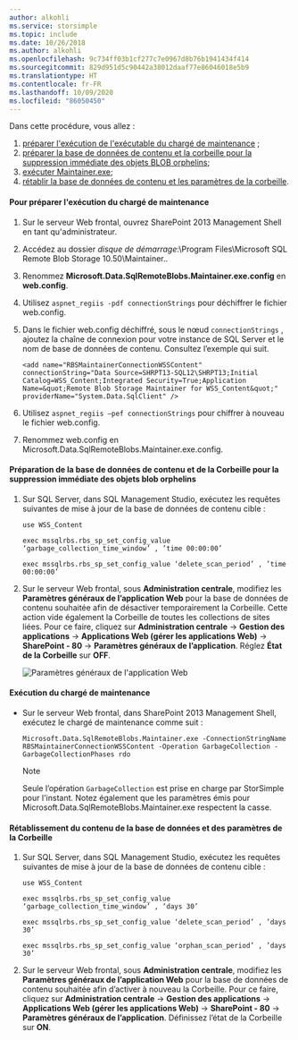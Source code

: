 ```yaml
---
author: alkohli
ms.service: storsimple
ms.topic: include
ms.date: 10/26/2018
ms.author: alkohli
ms.openlocfilehash: 9c734ff03b1cf277c7e0967d8b76b1941434f414
ms.sourcegitcommit: 829d951d5c90442a38012daaf77e86046018e5b9
ms.translationtype: HT
ms.contentlocale: fr-FR
ms.lasthandoff: 10/09/2020
ms.locfileid: "86050450"
---
```

Dans cette procédure, vous allez :

1. [préparer l'exécution de l'exécutable du chargé de maintenance](#to-prepare-to-run-the-maintainer) ;
2. [préparer la base de données de contenu et la corbeille pour la suppression immédiate des objets BLOB orphelins](#to-prepare-the-content-database-and-recycle-bin-to-immediately-delete-orphaned-blobs);
3. [exécuter Maintainer.exe](#to-run-the-maintainer);
4. [rétablir la base de données de contenu et les paramètres de la corbeille](#to-revert-the-content-database-and-recycle-bin-settings).

#### <a name="to-prepare-to-run-the-maintainer"></a>Pour préparer l'exécution du chargé de maintenance
1. Sur le serveur Web frontal, ouvrez SharePoint 2013 Management Shell en tant qu'administrateur.
2. Accédez au dossier *disque de démarrage*:\Program Files\Microsoft SQL Remote Blob Storage 10.50\Maintainer\..
3. Renommez **Microsoft.Data.SqlRemoteBlobs.Maintainer.exe.config** en **web.config**.
4. Utilisez `aspnet_regiis -pdf connectionStrings` pour déchiffrer le fichier web.config.
5. Dans le fichier web.config déchiffré, sous le nœud `connectionStrings` , ajoutez la chaîne de connexion pour votre instance de SQL Server et le nom de base de données de contenu. Consultez l’exemple qui suit.
   
    `<add name="RBSMaintainerConnectionWSSContent" connectionString="Data Source=SHRPT13-SQL12\SHRPT13;Initial Catalog=WSS_Content;Integrated Security=True;Application Name=&quot;Remote Blob Storage Maintainer for WSS_Content&quot;" providerName="System.Data.SqlClient" />`
6. Utilisez `aspnet_regiis –pef connectionStrings` pour chiffrer à nouveau le fichier web.config. 
7. Renommez web.config en Microsoft.Data.SqlRemoteBlobs.Maintainer.exe.config. 

#### <a name="to-prepare-the-content-database-and-recycle-bin-to-immediately-delete-orphaned-blobs"></a>Préparation de la base de données de contenu et de la Corbeille pour la suppression immédiate des objets blob orphelins
1. Sur SQL Server, dans SQL Management Studio, exécutez les requêtes suivantes de mise à jour de la base de données de contenu cible : 

    `use WSS_Content`

    `exec mssqlrbs.rbs_sp_set_config_value ‘garbage_collection_time_window’ , ’time 00:00:00’`

    `exec mssqlrbs.rbs_sp_set_config_value ‘delete_scan_period’ , ’time 00:00:00’`

2. Sur le serveur Web frontal, sous **Administration centrale**, modifiez les **Paramètres généraux de l’application Web** pour la base de données de contenu souhaitée afin de désactiver temporairement la Corbeille. Cette action vide également la Corbeille de toutes les collections de sites liées. Pour ce faire, cliquez sur **Administration centrale** -> **Gestion des applications** -> **Applications Web (gérer les applications Web)**  -> **SharePoint - 80** -> **Paramètres généraux de l’application**. Réglez **État de la Corbeille** sur **OFF**.
   
    ![Paramètres généraux de l'application Web](./media/storsimple-sharepoint-adapter-garbage-collection/HCS_WebApplicationGeneralSettings-include.png)

#### <a name="to-run-the-maintainer"></a>Exécution du chargé de maintenance
* Sur le serveur Web frontal, dans SharePoint 2013 Management Shell, exécutez le chargé de maintenance comme suit :
  
    `Microsoft.Data.SqlRemoteBlobs.Maintainer.exe -ConnectionStringName RBSMaintainerConnectionWSSContent -Operation GarbageCollection -GarbageCollectionPhases rdo`
  
  > [!NOTE]
  > Seule l’opération `GarbageCollection` est prise en charge par StorSimple pour l'instant. Notez également que les paramètres émis pour Microsoft.Data.SqlRemoteBlobs.Maintainer.exe respectent la casse. 
  > 
  > 

#### <a name="to-revert-the-content-database-and-recycle-bin-settings"></a>Rétablissement du contenu de la base de données et des paramètres de la Corbeille
1. Sur SQL Server, dans SQL Management Studio, exécutez les requêtes suivantes de mise à jour de la base de données de contenu cible :
   
      `use WSS_Content`
   
      `exec mssqlrbs.rbs_sp_set_config_value ‘garbage_collection_time_window’ , ‘days 30’`
   
      `exec mssqlrbs.rbs_sp_set_config_value ‘delete_scan_period’ , ’days 30’`
   
      `exec mssqlrbs.rbs_sp_set_config_value ‘orphan_scan_period’ , ’days 30’`
2. Sur le serveur Web frontal, sous **Administration centrale**, modifiez les **Paramètres généraux de l’application Web** pour la base de données de contenu souhaitée afin d’activer à nouveau la Corbeille. Pour ce faire, cliquez sur **Administration centrale** -> **Gestion des applications** -> **Applications Web (gérer les applications Web)**  -> **SharePoint - 80** -> **Paramètres généraux de l’application**. Définissez l’état de la Corbeille sur **ON**.

